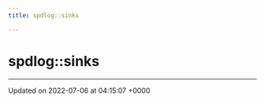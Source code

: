 ```yaml
---
title: spdlog::sinks

---
```


# spdlog::sinks








-------------------------------

Updated on 2022-07-06 at 04:15:07 +0000